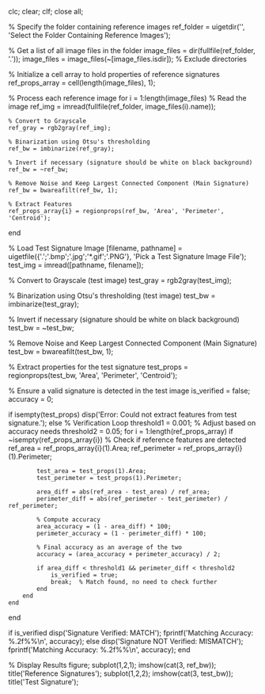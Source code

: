 clc; clear; clf; close all;

% Specify the folder containing reference images
ref_folder = uigetdir('', 'Select the Folder Containing Reference Images');

% Get a list of all image files in the folder
image_files = dir(fullfile(ref_folder, '.'));
image_files = image_files(~[image_files.isdir]);  % Exclude directories

% Initialize a cell array to hold properties of reference signatures
ref_props_array = cell(length(image_files), 1);

% Process each reference image
for i = 1:length(image_files)
    % Read the image
    ref_img = imread(fullfile(ref_folder, image_files(i).name));
    
    % Convert to Grayscale
    ref_gray = rgb2gray(ref_img);
    
    % Binarization using Otsu's thresholding
    ref_bw = imbinarize(ref_gray);
    
    % Invert if necessary (signature should be white on black background)
    ref_bw = ~ref_bw;
    
    % Remove Noise and Keep Largest Connected Component (Main Signature)
    ref_bw = bwareafilt(ref_bw, 1);
    
    % Extract Features
    ref_props_array{i} = regionprops(ref_bw, 'Area', 'Perimeter', 'Centroid');
end

% Load Test Signature Image
[filename, pathname] = uigetfile({'.';'.bmp';'.jpg';'*.gif';'.PNG'}, 'Pick a Test Signature Image File');
test_img = imread([pathname, filename]);

% Convert to Grayscale (test image)
test_gray = rgb2gray(test_img);

% Binarization using Otsu's thresholding (test image)
test_bw = imbinarize(test_gray);

% Invert if necessary (signature should be white on black background)
test_bw = ~test_bw;

% Remove Noise and Keep Largest Connected Component (Main Signature)
test_bw = bwareafilt(test_bw, 1);

% Extract properties for the test signature
test_props = regionprops(test_bw, 'Area', 'Perimeter', 'Centroid');

% Ensure a valid signature is detected in the test image
is_verified = false;
accuracy = 0;

if isempty(test_props)
    disp('Error: Could not extract features from test signature.');
else
    % Verification Loop
    threshold1 = 0.001; % Adjust based on accuracy needs
    threshold2 = 0.05;
    for i = 1:length(ref_props_array)
        if ~isempty(ref_props_array{i}) % Check if reference features are detected
            ref_area = ref_props_array{i}(1).Area;
            ref_perimeter = ref_props_array{i}(1).Perimeter;

            test_area = test_props(1).Area;
            test_perimeter = test_props(1).Perimeter;

            area_diff = abs(ref_area - test_area) / ref_area;
            perimeter_diff = abs(ref_perimeter - test_perimeter) / ref_perimeter;

            % Compute accuracy
            area_accuracy = (1 - area_diff) * 100;
            perimeter_accuracy = (1 - perimeter_diff) * 100;
            
            % Final accuracy as an average of the two
            accuracy = (area_accuracy + perimeter_accuracy) / 2;
            
            if area_diff < threshold1 && perimeter_diff < threshold2
                is_verified = true;
                break;  % Match found, no need to check further
            end
        end
    end
end

if is_verified
    disp('Signature Verified: MATCH');
    fprintf('Matching Accuracy: %.2f%%\n', accuracy);
else
    disp('Signature NOT Verified: MISMATCH');
    fprintf('Matching Accuracy: %.2f%%\n', accuracy);
end

% Display Results
figure;
subplot(1,2,1); imshow(cat(3, ref_bw)); title('Reference Signatures'); 
subplot(1,2,2); imshow(cat(3, test_bw)); title('Test Signature');
